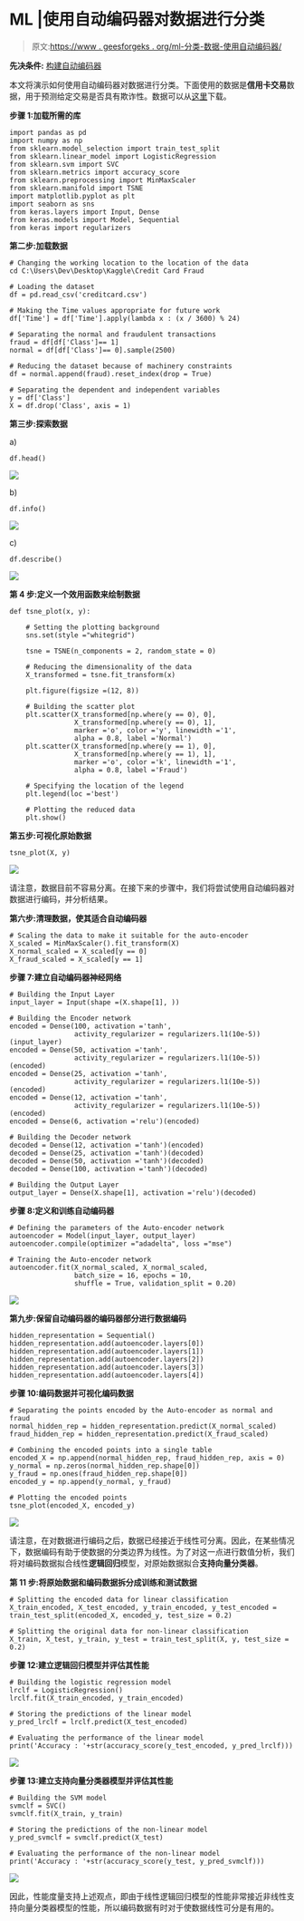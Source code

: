 # ML |使用自动编码器对数据进行分类

> 原文:[https://www . geesforgeks . org/ml-分类-数据-使用自动编码器/](https://www.geeksforgeeks.org/ml-classifying-data-using-an-auto-encoder/)

**先决条件:** [构建自动编码器](https://www.geeksforgeeks.org/building-an-auto-encoder-using-keras/)

本文将演示如何使用自动编码器对数据进行分类。下面使用的数据是**信用卡交易**数据，用于预测给定交易是否具有欺诈性。数据可以从[这里](https://www.kaggle.com/mlg-ulb/creditcardfraud)下载。

**步骤 1:加载所需的库**

```
import pandas as pd 
import numpy as np
from sklearn.model_selection import train_test_split 
from sklearn.linear_model import LogisticRegression
from sklearn.svm import SVC
from sklearn.metrics import accuracy_score
from sklearn.preprocessing import MinMaxScaler 
from sklearn.manifold import TSNE
import matplotlib.pyplot as plt
import seaborn as sns
from keras.layers import Input, Dense
from keras.models import Model, Sequential
from keras import regularizers
```

**第二步:加载数据**

```
# Changing the working location to the location of the data
cd C:\Users\Dev\Desktop\Kaggle\Credit Card Fraud

# Loading the dataset
df = pd.read_csv('creditcard.csv')

# Making the Time values appropriate for future work
df['Time'] = df['Time'].apply(lambda x : (x / 3600) % 24)

# Separating the normal and fraudulent transactions
fraud = df[df['Class']== 1]
normal = df[df['Class']== 0].sample(2500)

# Reducing the dataset because of machinery constraints
df = normal.append(fraud).reset_index(drop = True)

# Separating the dependent and independent variables
y = df['Class']
X = df.drop('Class', axis = 1)
```

**第三步:探索数据**

a)

```
df.head()
```

![](img/e13703c1c815ec037312fe110bfa7976.png)

b)

```
df.info()
```

![](img/11eaff18f3798276e49f75b808e32873.png)

c)

```
df.describe()
```

![](img/8fcff067dac0261c1926aea55b796261.png)

**第 4 步:定义一个效用函数来绘制数据**

```
def tsne_plot(x, y):

    # Setting the plotting background
    sns.set(style ="whitegrid")

    tsne = TSNE(n_components = 2, random_state = 0)

    # Reducing the dimensionality of the data
    X_transformed = tsne.fit_transform(x)

    plt.figure(figsize =(12, 8))

    # Building the scatter plot
    plt.scatter(X_transformed[np.where(y == 0), 0], 
                X_transformed[np.where(y == 0), 1],
                marker ='o', color ='y', linewidth ='1',
                alpha = 0.8, label ='Normal')
    plt.scatter(X_transformed[np.where(y == 1), 0],
                X_transformed[np.where(y == 1), 1],
                marker ='o', color ='k', linewidth ='1',
                alpha = 0.8, label ='Fraud')

    # Specifying the location of the legend
    plt.legend(loc ='best')

    # Plotting the reduced data
    plt.show()
```

**第五步:可视化原始数据**

```
tsne_plot(X, y)
```

![](img/a1eb845daa672e64526ace84fe808291.png)

请注意，数据目前不容易分离。在接下来的步骤中，我们将尝试使用自动编码器对数据进行编码，并分析结果。

**第六步:清理数据，使其适合自动编码器**

```
# Scaling the data to make it suitable for the auto-encoder
X_scaled = MinMaxScaler().fit_transform(X)
X_normal_scaled = X_scaled[y == 0]
X_fraud_scaled = X_scaled[y == 1]
```

**步骤 7:建立自动编码器神经网络**

```
# Building the Input Layer
input_layer = Input(shape =(X.shape[1], ))

# Building the Encoder network
encoded = Dense(100, activation ='tanh',
                activity_regularizer = regularizers.l1(10e-5))(input_layer)
encoded = Dense(50, activation ='tanh',
                activity_regularizer = regularizers.l1(10e-5))(encoded)
encoded = Dense(25, activation ='tanh',
                activity_regularizer = regularizers.l1(10e-5))(encoded)
encoded = Dense(12, activation ='tanh',
                activity_regularizer = regularizers.l1(10e-5))(encoded)
encoded = Dense(6, activation ='relu')(encoded)

# Building the Decoder network
decoded = Dense(12, activation ='tanh')(encoded)
decoded = Dense(25, activation ='tanh')(decoded)
decoded = Dense(50, activation ='tanh')(decoded)
decoded = Dense(100, activation ='tanh')(decoded)

# Building the Output Layer
output_layer = Dense(X.shape[1], activation ='relu')(decoded)
```

**步骤 8:定义和训练自动编码器**

```
# Defining the parameters of the Auto-encoder network
autoencoder = Model(input_layer, output_layer)
autoencoder.compile(optimizer ="adadelta", loss ="mse")

# Training the Auto-encoder network
autoencoder.fit(X_normal_scaled, X_normal_scaled, 
                batch_size = 16, epochs = 10, 
                shuffle = True, validation_split = 0.20)
```

![](img/9a8ac0b7739547719140eae548c85fdc.png)

**第九步:保留自动编码器的编码器部分进行数据编码**

```
hidden_representation = Sequential()
hidden_representation.add(autoencoder.layers[0])
hidden_representation.add(autoencoder.layers[1])
hidden_representation.add(autoencoder.layers[2])
hidden_representation.add(autoencoder.layers[3])
hidden_representation.add(autoencoder.layers[4])
```

**步骤 10:编码数据并可视化编码数据**

```
# Separating the points encoded by the Auto-encoder as normal and fraud
normal_hidden_rep = hidden_representation.predict(X_normal_scaled)
fraud_hidden_rep = hidden_representation.predict(X_fraud_scaled)

# Combining the encoded points into a single table 
encoded_X = np.append(normal_hidden_rep, fraud_hidden_rep, axis = 0)
y_normal = np.zeros(normal_hidden_rep.shape[0])
y_fraud = np.ones(fraud_hidden_rep.shape[0])
encoded_y = np.append(y_normal, y_fraud)

# Plotting the encoded points
tsne_plot(encoded_X, encoded_y)
```

![](img/7ce3f5da305f5e8fb4c2a2ad3b4748e2.png)

请注意，在对数据进行编码之后，数据已经接近于线性可分离。因此，在某些情况下，数据编码有助于使数据的分类边界为线性。为了对这一点进行数值分析，我们将对编码数据拟合线性**逻辑回归**模型，对原始数据拟合**支持向量分类器**。

**第 11 步:将原始数据和编码数据拆分成训练和测试数据**

```
# Splitting the encoded data for linear classification
X_train_encoded, X_test_encoded, y_train_encoded, y_test_encoded = train_test_split(encoded_X, encoded_y, test_size = 0.2)

# Splitting the original data for non-linear classification
X_train, X_test, y_train, y_test = train_test_split(X, y, test_size = 0.2)
```

**步骤 12:建立逻辑回归模型并评估其性能**

```
# Building the logistic regression model
lrclf = LogisticRegression()
lrclf.fit(X_train_encoded, y_train_encoded)

# Storing the predictions of the linear model
y_pred_lrclf = lrclf.predict(X_test_encoded)

# Evaluating the performance of the linear model
print('Accuracy : '+str(accuracy_score(y_test_encoded, y_pred_lrclf)))
```

![](img/9e3f2289d80cde17f420f847e1d950ea.png)

**步骤 13:建立支持向量分类器模型并评估其性能**

```
# Building the SVM model
svmclf = SVC()
svmclf.fit(X_train, y_train)

# Storing the predictions of the non-linear model
y_pred_svmclf = svmclf.predict(X_test)

# Evaluating the performance of the non-linear model
print('Accuracy : '+str(accuracy_score(y_test, y_pred_svmclf)))
```

![](img/993f175917d142fca55196d1c19f9310.png)

因此，性能度量支持上述观点，即由于线性逻辑回归模型的性能非常接近非线性支持向量分类器模型的性能，所以编码数据有时对于使数据线性可分是有用的。